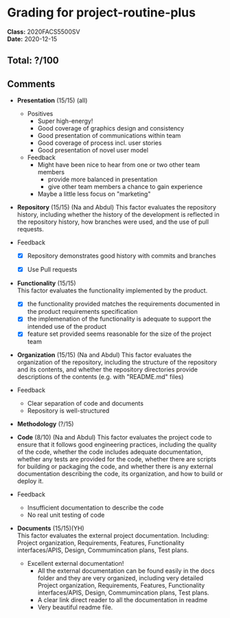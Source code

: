 # Grading for project-routine-plus
**Class:** 2020FACS5500SV<br>
**Date:** 2020-12-15<br>

## Total: ?/100
## Comments

* **Presentation** (15/15) (all)
  * Positives
    * Super high-energy!
    * Good coverage of graphics design and consistency
    * Good presentation of communications within team
    * Good coverage of process incl. user stories
    * Good presentation of novel user model
  * Feedback
    * Might have been nice to hear from one or two other team members
      * provide more balanced in presentation
      * give other team members a chance to gain experience
    * Maybe a little less focus on "marketing"

* **Repository** (15/15) (Na and Abdul)
This factor evaluates the repository history, including whether the history of the development is reflected in the repository history, how branches were used, and the use of pull requests.
* Feedback
     * [x] Repository demonstrates good history with commits and branches
     * [x] Use Pull requests


* **Functionality** (15/15)  
This factor evaluates the functionality implemented by the product. 
  * [x]  the functionality provided matches the requirements documented in the product requirements specification
  * [x]  the implemenation of the functionality is adequate to support the intended use of the product
  * [x]  feature set provided seems reasonable for the size of the project team

* **Organization** (15/15) (Na and Abdul)
This factor evaluates the organization of the repository, including the structure of the repository and its contents, and whether the repository directories provide descriptions of the contents (e.g. with "README.md" files)
* Feedback
     * Clear separation of code and documents
     * Repository is well-structured


* **Methodology** (?/15)

* **Code** (8/10) (Na and Abdul)
This factor evaluates the project code to ensure that it follows good engineering practices, including the quality of the code, whether the code includes adequate documentation, whether any tests are provided for the code, whether there are scripts for building or packaging the code, and whether there is any external documentation describing the code, its organization, and how to build or deploy it.
* Feedback
     * Insufficient documentation to describe the code
     * No real unit testing of code

* **Documents** (15/15)(YH)  
This factor evaluates the external project documentation. Including: Project organization, Requirements, Features, Functionality interfaces/APIS, Design, Commumincation plans, Test plans.
  * Excellent external documentation!
    *  All the external documentation can be found easily in the docs folder and they are very organized, including very detailed Project organization, Requirements, Features, Functionality interfaces/APIS, Design, Commumincation plans, Test plans. 
    *  A clear link direct reader to all the documentation in readme
    *  Very beautiful readme file.
